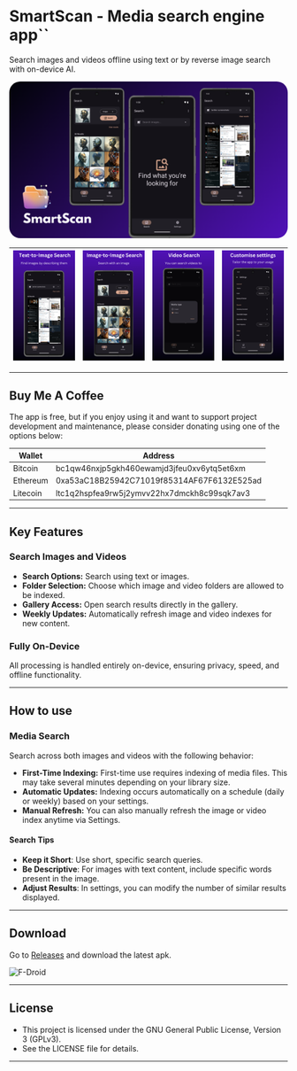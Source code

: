 # SmartScan - Media search engine app``

Search images and videos offline using text or by reverse image search with on-device AI.

<div align="center">
  <img src="fastlane/metadata/android/en-US/images/featureGraphic.png" alt="Banner" style="border-radius: 20px;">
</div>


| <img src="fastlane/metadata/android/en-US/images/phoneScreenshots/1.png" alt="Screenshot 1" width="200px"> | <img src="fastlane/metadata/android/en-US/images/phoneScreenshots/2.png" alt="Screenshot 2" width="200px"> | <img src="fastlane/metadata/android/en-US/images/phoneScreenshots/3.png" alt="Screenshot 3" width="200px"> | <img src="fastlane/metadata/android/en-US/images/phoneScreenshots/4.png" alt="Screenshot 4" width="200px"> |
|------------------------------------------------------------------------------------------------------------|------------------------------------------------------------------------------------------------------------|------------------------------------------------------------------------------------------------------------|------------------------------------------------------------------------------------------------------------|

---

## Buy Me A Coffee

The app is free, but if you enjoy using it and want to support project development and maintenance, please consider donating using one of the options below:

| Wallet   | Address                                     |
|----------|---------------------------------------------|
| Bitcoin  | bc1qw46nxjp5gkh460ewamjd3jfeu0xv6ytq5et6xm  |
| Ethereum | 0xa53aC18B25942C71019f85314AF67F6132E525ad  |
| Litecoin | ltc1q2hspfea9rw5j2ymvv22hx7dmckh8c99sqk7av3 |

---

## Key Features

### Search Images and Videos
- **Search Options:** Search using text or images.
- **Folder Selection:** Choose which image and video folders are allowed to be indexed.
- **Gallery Access:** Open search results directly in the gallery.
- **Weekly Updates:** Automatically refresh image and video indexes for new content.

### Fully On-Device
All processing is handled entirely on-device, ensuring privacy, speed, and offline functionality.

---

## How to use

### Media Search

Search across both images and videos with the following behavior:

* **First-Time Indexing:** First-time use requires indexing of media files. This may take several minutes depending on your library size.
* **Automatic Updates:** Indexing occurs automatically on a schedule (daily or weekly) based on your settings.
* **Manual Refresh:** You can also manually refresh the image or video index anytime via Settings.

#### Search Tips

- **Keep it Short**: Use short, specific search queries.
- **Be Descriptive**: For images with text content, include specific words present in the image.
- **Adjust Results**: In settings, you can modify the number of similar results displayed.

---

## Download

Go to [Releases](https://github.com/dev-diaries41/smartscan/releases/latest) and download the latest apk.

<div style="display: flex; gap: 10px;">
  <a href="https://f-droid.org/packages/com.fpf.smartscan" style="text-decoration: none;">
  <img src="https://f-droid.org/badge/get-it-on.svg" alt="F-Droid" style="max-width:100%;" width=200>
  </a>
</div>

---

## License

 * This project is licensed under the GNU General Public License, Version 3 (GPLv3).
 * See the LICENSE file for details.

---
